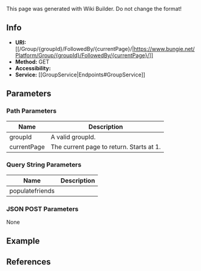 <span class="wiki-builder">This page was generated with Wiki Builder. Do not change the format!</span>

## Info

* **URI:** [[/Group/{groupId}/FollowedBy/{currentPage}/|https://www.bungie.net/Platform/Group/{groupId}/FollowedBy/{currentPage}/]]
* **Method:** GET
* **Accessibility:** 
* **Service:** [[GroupService|Endpoints#GroupService]]

## Parameters
### Path Parameters
Name | Description
---- | -----------
groupId | A valid groupId.
currentPage | The current page to return. Starts at 1.

### Query String Parameters
Name | Description
---- | -----------
populatefriends | 

### JSON POST Parameters
None

## Example


## References
